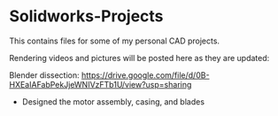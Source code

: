 # Solidworks-Projects
This contains files for some of my personal CAD projects. 

Rendering videos and pictures will be posted here as they are updated: 

Blender dissection: https://drive.google.com/file/d/0B-HXEaIAFabPekJjeWNIVzFTb1U/view?usp=sharing
  - Designed the motor assembly, casing, and blades

